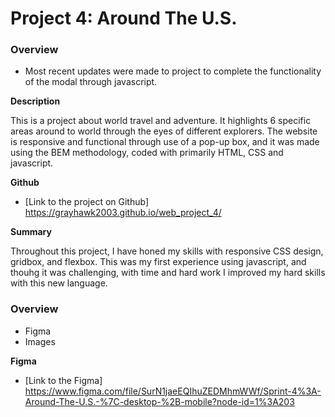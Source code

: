 # Project 4: Around The U.S.

### Overview
* Most recent updates were made to project to complete the functionality of the modal through javascript. 

**Description**

This is a project about world travel and adventure.  It highlights 6 specific areas around to world through the eyes of different explorers.  The website is responsive and functional through use of a pop-up box, and it was made using the BEM methodology, coded with primarily HTML, CSS and javascript.  

**Github**

* [Link to the project on Github] https://grayhawk2003.github.io/web_project_4/

**Summary**

Throughout this project, I have honed my skills with responsive CSS design, gridbox, and flexbox.  This was my first experience using javascript, and thouhg it was challenging, with time and hard work I improved my hard skills with this new language.

### Overview

* Figma
* Images

**Figma**

* [Link to the Figma] https://www.figma.com/file/SurN1jaeEQIhuZEDMhmWWf/Sprint-4%3A-Around-The-U.S.-%7C-desktop-%2B-mobile?node-id=1%3A203


